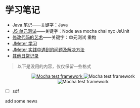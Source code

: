 # 学习笔记
* [Java 笔记](https://github.com/jlhxxxx/JSTest-study-tag/blob/master/Java%E7%AC%94%E8%AE%B0.md)——关键字：Java
* [JS 单元测试](https://github.com/jlhxxxx/JSTest-study-tag/blob/master/JS%20%E5%8D%95%E5%85%83%E6%B5%8B%E8%AF%95.md)——关键字：Node ava mocha chai nyc JsUnit
* [修改代码的艺术](https://github.com/jlhxxxx/JSTest-study-tag/blob/master/%E4%BF%AE%E6%94%B9%E4%BB%A3%E7%A0%81%E7%9A%84%E8%89%BA%E6%9C%AF-Working%20Effectively%20with%20Legacy%20Code-Michael%20C.%20Feathers.md)——关键字：单元测试 重构
* [JMeter 学习](https://github.com/jlhxxxx/JSTest-study-tag/blob/master/JMeter%E5%AD%A6%E4%B9%A0.md)
* [JMeter 实践中遇到的问题及解决方法](https://github.com/jlhxxxx/JSTest-study-tag/blob/master/JMeter%E5%AE%9E%E8%B7%B5%E4%B8%AD%E9%81%87%E5%88%B0%E7%9A%84%E9%97%AE%E9%A2%98%E5%8F%8A%E8%A7%A3%E5%86%B3%E6%96%B9%E6%B3%95.md)
* [其他日常记录](https://github.com/jlhxxxx/JSTest-study-tag/blob/master/%E5%85%B6%E4%BB%96%E6%97%A5%E5%B8%B8%E8%AE%B0%E5%BD%95.md)

> 以下是没用的内容，仅仅保留一些格式

<p align="center">
  <a href="https://www.baidu.com">
    <img src="https://cldup.com/xFVFxOioAU.svg" alt="Mocha test framework"/>
  </a>
    <img src="https://cldup.com/xFVFxOioAU.svg" alt="Mocha test framework"/>
  <br>
    <img src="https://cldup.com/xFVFxOioAU.svg" alt="Mocha test framework"/>
</p>

- [ ] sdf

add some news
